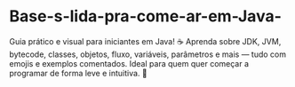 # Base-s-lida-pra-come-ar-em-Java-
Guia prático e visual para iniciantes em Java! ☕ Aprenda sobre JDK, JVM, bytecode, classes, objetos, fluxo, variáveis, parâmetros e mais — tudo com emojis e exemplos comentados. Ideal para quem quer começar a programar de forma leve e intuitiva. 🚀
